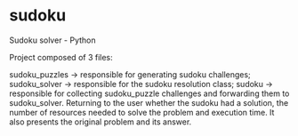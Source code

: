 # sudoku
Sudoku solver - Python

Project composed of 3 files:

sudoku_puzzles -> responsible for generating sudoku challenges;
sudoku_solver -> responsible for the sudoku resolution class;
sudoku -> responsible for collecting sudoku_puzzle challenges and forwarding them to sudoku_solver. 
          Returning to the user whether the sudoku had a solution, the number of resources needed to solve
          the problem and execution time. It also presents the original problem and its answer.
